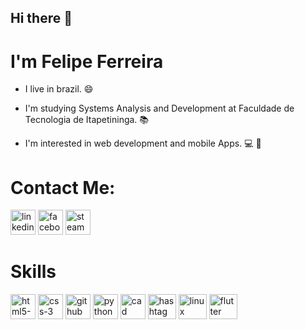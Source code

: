## Hi there 👋
# I'm Felipe Ferreira  

- I live in brazil. :smile:

- I'm studying Systems Analysis and Development at Faculdade de Tecnologia de Itapetininga. :books:

- I'm interested in web development and mobile Apps. :computer: :iphone:



# Contact Me:

<!-- Social Media -->

<a href="https://www.linkedin.com/in/felipe-ferreira-64666a206/"><img src="https://i.ibb.co/dj7NK9r/linkedin-1.png" alt="linkedin-1" height="40" width="40"></a>
<a href="https://www.facebook.com/fferreirafe/"><img src="https://i.ibb.co/PrbBq8Z/facebook.png" alt="facebook" height="40" width="40"></a> 
<a href="https://steamcommunity.com/profiles/76561198353916509/"><img src="https://i.ibb.co/Zx9nwDy/steam.jpg" alt="steam" height="40" width="40"></a>






# Skills

<!-- Skills -->
<!--HTML-->
<img src="https://i.ibb.co/Fqs2QZ9/html5-1.png" alt="html5-1" height="40" width="40"> <img src="https://i.ibb.co/QQgMJ7J/css-3.png" alt="css-3" height="40" width="40"> <img src="https://i.ibb.co/ZzwNL2W/github.jpg" alt="github"  height="40" width="40"> <img src="https://i.ibb.co/PFdwTVh/python.png" alt="python" height="40" width="40"> <img src="https://i.ibb.co/fYQ13vL/cad.png" alt="cad" height="40" width="40"> <img src="https://i.ibb.co/JKx05ky/hashtag.png" alt="hashtag" height="40" width="45"> <img src="https://i.ibb.co/sF5Bv62/linux.png" alt="linux" height="40" width="45"> <img src="https://user-images.githubusercontent.com/51419598/152648731-567997ec-ac1c-4a9c-a816-a1fb1882abbe.png" alt="flutter" height="40" width="45">











